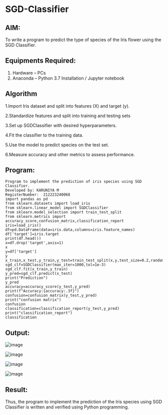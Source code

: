 # SGD-Classifier
## AIM:
To write a program to predict the type of species of the Iris flower using the SGD Classifier.

## Equipments Required:
1. Hardware – PCs
2. Anaconda – Python 3.7 Installation / Jupyter notebook

## Algorithm
1.Import Iris dataset and split into features (X) and target (y).

2.Standardize features and split into training and testing sets

3.Set up SGDClassifier with desired hyperparameters.

4.Fit the classifier to the training data.

5.Use the model to predict species on the test set.

6.Measure accuracy and other metrics to assess performance.
## Program:
```
Program to implement the prediction of iris species using SGD Classifier.
Developed by: KARUNIYA M
RegisterNumber:  212223240068
import pandas as pd
from sklearn.datasets import load_iris
from sklearn.linear_model import SGDClassifier
from sklearn.model_selection import train_test_split
from sklearn.metrics import accuracy_score,confusion_matrix,classification_report
iris=load_iris()
df=pd.DataFrame(data=iris.data,columns=iris.feature_names)
df['target']=iris.target
print(df.head())
x=df.drop('target',axis=1)
x
y=df['target']
y
x_train,x_test,y_train,y_test=train_test_split(x,y,test_size=0.2,random_state=42)
sgd_clf=SGDClassifier(max_iter=1000,tol=1e-3)
sgd_clf.fit(x_train,y_train)
y_pred=sgd_clf.predict(x_test)
print("Prediction")
y_pred
accuracy=accuracy_score(y_test,y_pred)
print(f"Accuracy:{accuracy:.3f}")
confusion=confusion_matrix(y_test,y_pred)
print("confusion matrix")
confusion
classification=classification_report(y_test,y_pred)
print("classification_report")
classification
```

## Output:

![image](https://github.com/user-attachments/assets/a0309214-abab-4f95-a626-ba0d87382d20)

![image](https://github.com/user-attachments/assets/7dd86262-795c-49a6-844e-f5feb5fa6554)

![image](https://github.com/user-attachments/assets/0beabf36-30c4-4d8a-b76d-c6b56fec7579)

![image](https://github.com/user-attachments/assets/1f0014c0-2362-4405-9902-138f793a42cd)

## Result:
Thus, the program to implement the prediction of the Iris species using SGD Classifier is written and verified using Python programming.
